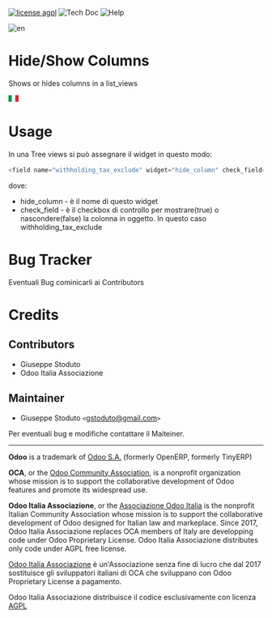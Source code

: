 [![license agpl](https://img.shields.io/badge/licence-AGPL--3-blue.svg)](http://www.gnu.org/licenses/agpl-3.0.html)
![Tech Doc](http://www.zeroincombenze.it/wp-content/uploads/ci-ct/prd/button-docs-8.svg)
![Help](http://www.zeroincombenze.it/wp-content/uploads/ci-ct/prd/button-help-8.svg)

![en](http://www.shs-av.com/wp-content/en_US.png)

Hide/Show Columns
==========================

Shows or hides columns in a list_views

![it](https://github.com/zeroincombenze/grymb/blob/master/flags/it_IT.png)

Usage
=====

In una Tree views si può assegnare il widget in questo modo:
```javascript
<field name="withholding_tax_exclude" widget="hide_column" check_field="test_withholding_tax"/>
```
dove:

- hide_column - è il nome di questo widget
- check_field - è il checkbox di controllo per mostrare(true) o nascondere(false) la colonna in oggetto. In questo caso withholding_tax_exclude



Bug Tracker
===========

Eventuali Bug cominicarli ai Contributors

Credits
=======

Contributors
------------

* Giuseppe Stoduto
* Odoo Italia Associazione

Maintainer
----------

-  Giuseppe Stoduto `<`gstoduto@gmail.com`>`

Per eventuali bug e modifiche contattare il Maiteiner.

[//]: # (copyright)

----

**Odoo** is a trademark of [Odoo S.A.](https://www.odoo.com/) (formerly OpenERP, formerly TinyERP)

**OCA**, or the [Odoo Community Association](http://odoo-community.org/), is a nonprofit organization whose
mission is to support the collaborative development of Odoo features and
promote its widespread use.

**Odoo Italia Associazione**, or the [Associazione Odoo Italia](https://www.odoo-italia.org/)
is the nonprofit Italian Community Association whose mission
is to support the collaborative development of Odoo designed for Italian law and markeplace.
Since 2017, Odoo Italia Associazione replaces OCA members of Italy are developping code under Odoo Proprietary License.
Odoo Italia Associazione distributes only code under AGPL free license.

[Odoo Italia Associazione](https://www.odoo-italia.org/) è un'Associazione senza fine di lucro
che dal 2017 sostituisce gli sviluppatori italiani di OCA che sviluppano
con Odoo Proprietary License a pagamento.

Odoo Italia Associazione distribuisce il codice esclusivamente con licenza [AGPL](http://www.gnu.org/licenses/agpl-3.0.html)

[//]: # (end copyright)

